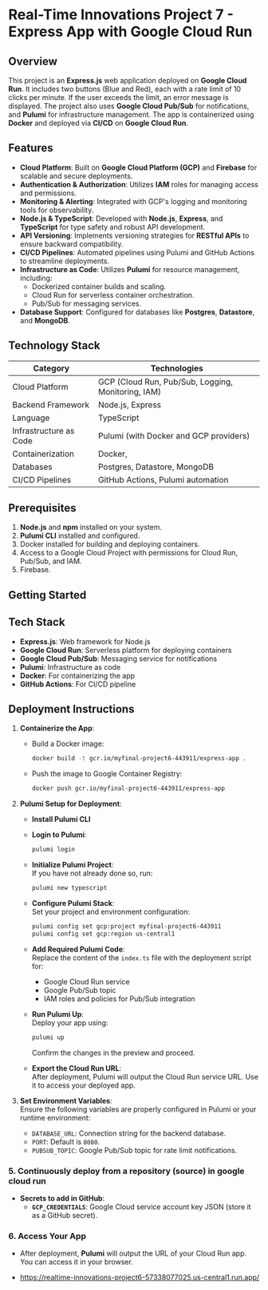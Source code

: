 

# Real-Time Innovations Project 7 - Express App with Google Cloud Run

## Overview

This project is an **Express.js** web application deployed on **Google Cloud Run**. It includes two buttons (Blue and Red), each with a rate limit of 10 clicks per minute. If the user exceeds the limit, an error message is displayed. The project also uses **Google Cloud Pub/Sub** for notifications, and **Pulumi** for infrastructure management. The app is containerized using **Docker** and deployed via **CI/CD** on **Google Cloud Run**.

## Features

- **Cloud Platform**: Built on **Google Cloud Platform (GCP)** and **Firebase** for scalable and secure deployments.
- **Authentication & Authorization**: Utilizes **IAM** roles for managing access and permissions.
- **Monitoring & Alerting**: Integrated with GCP's logging and monitoring tools for observability.
- **Node.js & TypeScript**: Developed with **Node.js**, **Express**, and **TypeScript** for type safety and robust API development.
- **API Versioning**: Implements versioning strategies for **RESTful APIs** to ensure backward compatibility.
- **CI/CD Pipelines**: Automated pipelines using Pulumi and GitHub Actions to streamline deployments.
- **Infrastructure as Code**: Utilizes **Pulumi** for resource management, including:
  - Dockerized container builds and scaling.
  - Cloud Run for serverless container orchestration.
  - Pub/Sub for messaging services.
- **Database Support**: Configured for databases like **Postgres**, **Datastore**, and **MongoDB**.

## Technology Stack

| **Category**         | **Technologies**                                                             |
|-----------------------|-----------------------------------------------------------------------------|
| Cloud Platform        | GCP (Cloud Run, Pub/Sub, Logging, Monitoring, IAM)                          |
| Backend Framework     | Node.js, Express                                                           |
| Language              | TypeScript                                                                 |
| Infrastructure as Code| Pulumi (with Docker and GCP providers)                                      |
| Containerization      | Docker,
| Databases             | Postgres, Datastore, MongoDB                                               |                                 |
| CI/CD Pipelines       | GitHub Actions, Pulumi automation                                          |

## Prerequisites

1. **Node.js** and **npm** installed on your system.
2. **Pulumi CLI** installed and configured.
3. Docker installed for building and deploying containers.
4. Access to a Google Cloud Project with permissions for Cloud Run, Pub/Sub, and IAM.
5. Firebase.

## Getting Started

## Tech Stack

- **Express.js**: Web framework for Node.js
- **Google Cloud Run**: Serverless platform for deploying containers
- **Google Cloud Pub/Sub**: Messaging service for notifications
- **Pulumi**: Infrastructure as code
- **Docker**: For containerizing the app
- **GitHub Actions**: For CI/CD pipeline

## Deployment Instructions

1. **Containerize the App**:  
   - Build a Docker image:  
     ```bash
     docker build -t gcr.io/myfinal-project6-443911/express-app .
     ```
   - Push the image to Google Container Registry:  
     ```bash
     docker push gcr.io/myfinal-project6-443911/express-app
     ```

2. **Pulumi Setup for Deployment**:  
   - **Install Pulumi CLI**  

   - **Login to Pulumi**:  
     ```bash
     pulumi login
     ```

   - **Initialize Pulumi Project**:  
     If you have not already done so, run:  
     ```bash
     pulumi new typescript
     ```

   - **Configure Pulumi Stack**:  
     Set your project and environment configuration:
     ```bash
     pulumi config set gcp:project myfinal-project6-443911
     pulumi config set gcp:region us-central1
     ```

   - **Add Required Pulumi Code**:  
     Replace the content of the `index.ts` file with the deployment script for:
     - Google Cloud Run service
     - Google Pub/Sub topic
     - IAM roles and policies for Pub/Sub integration

   - **Run Pulumi Up**:  
     Deploy your app using:
     ```bash
     pulumi up
     ```
     Confirm the changes in the preview and proceed.

   - **Export the Cloud Run URL**:  
     After deployment, Pulumi will output the Cloud Run service URL. Use it to access your deployed app.

3. **Set Environment Variables**:  
   Ensure the following variables are properly configured in Pulumi or your runtime environment:
   - `DATABASE_URL`: Connection string for the backend database.
   - `PORT`: Default is `8080`.
   - `PUBSUB_TOPIC`: Google Pub/Sub topic for rate limit notifications.

### 5. **Continuously deploy from a repository (source) in google cloud run**

  
   - **Secrets to add in GitHub**:
     - **`GCP_CREDENTIALS`**: Google Cloud service account key JSON (store it as a GitHub secret).

### 6. **Access Your App**

   - After deployment, **Pulumi** will output the URL of your Cloud Run app. You can access it in your browser.

   - https://realtime-innovations-project6-57338077025.us-central1.run.app/

